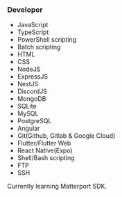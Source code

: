 ### Developer

- JavaScript
- TypeScript
- PowerShell scripting
- Batch scripting
- HTML
- CSS
- NodeJS
- ExpressJS
- NestJS
- DiscordJS
- MongoDB
- SQLite
- MySQL
- PostgreSQL
- Angular
- Git(Github, Gitlab & Google Cloud)
- Flutter/Flutter Web
- React Native(Expo)
- Shell/Bash scripting
- FTP
- SSH

Currently learning Matterport SDK.
